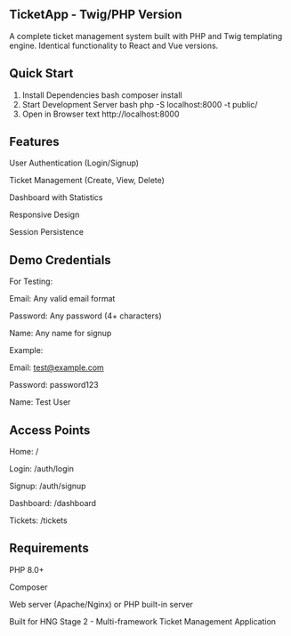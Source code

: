 ## TicketApp - Twig/PHP Version
A complete ticket management system built with PHP and Twig templating engine. Identical functionality to React and Vue versions.

## Quick Start
1. Install Dependencies
bash
composer install
2. Start Development Server
bash
php -S localhost:8000 -t public/
3. Open in Browser
text
http://localhost:8000
## Features
  User Authentication (Login/Signup)

  Ticket Management (Create, View, Delete)

  Dashboard with Statistics

  Responsive Design

  Session Persistence

## Demo Credentials
For Testing:

Email: Any valid email format

Password: Any password (4+ characters)

Name: Any name for signup

Example:

Email: test@example.com

Password: password123

Name: Test User

## Access Points
  Home: /
  
  Login: /auth/login
  
  Signup: /auth/signup
  
  Dashboard: /dashboard
  
  Tickets: /tickets

## Requirements
  PHP 8.0+
  
  Composer
  
  Web server (Apache/Nginx) or PHP built-in server


Built for HNG Stage 2 - Multi-framework Ticket Management Application
